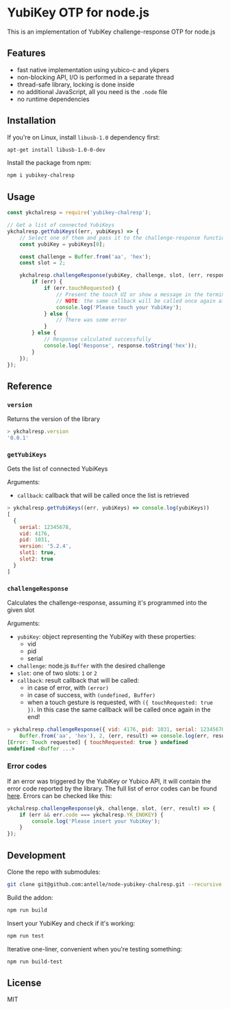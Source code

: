 # YubiKey OTP for node.js

This is an implementation of YubiKey challenge-response OTP for node.js

## Features

- fast native implementation using yubico-c and ykpers
- non-blocking API, I/O is performed in a separate thread
- thread-safe library, locking is done inside
- no additional JavaScript, all you need is the `.node` file
- no runtime dependencies

## Installation

If you're on Linux, install `libusb-1.0` dependency first:

```sh
apt-get install libusb-1.0-0-dev
```

Install the package from npm:

```sh
npm i yubikey-chalresp
```

## Usage

```javascript
const ykchalresp = require('yubikey-chalresp');

// Get a list of connected YubiKeys
ykchalresp.getYubiKeys((err, yubiKeys) => {
    // Select one of them and pass it to the challenge-response function
    const yubiKey = yubiKeys[0];

    const challenge = Buffer.from('aa', 'hex');
    const slot = 2;

    ykchalresp.challengeResponse(yubiKey, challenge, slot, (err, response) => {
        if (err) {
            if (err.touchRequested) {
                // Present the touch UI or show a message in the terminal
                // NOTE: the same callback will be called once again after it
                console.log('Please touch your YubiKey');
            } else {
                // There was some error
            }
        } else {
            // Response calculated successfully
            console.log('Response', response.toString('hex'));
        }
    });
});
```

## Reference

### `version`

Returns the version of the library

```javascript
> ykchalresp.version
'0.0.1'
```

### `getYubiKeys`

Gets the list of connected YubiKeys

Arguments:
- `callback`: callback that will be called once the list is retrieved

```javascript
> ykchalresp.getYubiKeys((err, yubiKeys) => console.log(yubiKeys))
[
  {
    serial: 12345678,
    vid: 4176,
    pid: 1031,
    version: '5.2.4',
    slot1: true,
    slot2: true
  }
]
```

### `challengeResponse`

Calculates the challenge-response, assuming it's programmed into the given slot

Arguments:
- `yubiKey`: object representing the YubiKey with these properties:
    - vid
    - pid
    - serial
- `challenge`: node.js `Buffer` with the desired challenge
- `slot`: one of two slots: `1` or `2`
- `callback`: result callback that will be called:
    - in case of error, with `(error)`
    - in case of success, with `(undefined, Buffer)`
    - when a touch gesture is requested, with `({ touchRequested: true })`.
        In this case the same callback will be called once again in the end!

```javascript
> ykchalresp.challengeResponse({ vid: 4176, pid: 1031, serial: 12345678 },
    Buffer.from('aa', 'hex'), 2, (err, result) => console.log(err, result))
[Error: Touch requested] { touchRequested: true } undefined
undefined <Buffer ...>
```

### Error codes

If an error was triggered by the YubiKey or Yubico API, it will contain the error code 
reported by the library. The full list of error codes can be found 
[here](src/addon.cpp#L25). Errors can be checked like this:

```javascript
ykchalresp.challengeResponse(yk, challenge, slot, (err, result) => {
    if (err && err.code === ykchalresp.YK_ENOKEY) {
        console.log('Please insert your YubiKey');
    }
});
```

## Development

Clone the repo with submodules:

```sh
git clone git@github.com:antelle/node-yubikey-chalresp.git --recursive
```

Build the addon:

```sh
npm run build
```

Insert your YubiKey and check if it's working:

```sh
npm run test
```

Iterative one-liner, convenient when you're testing something:

```sh
npm run build-test
```

## License

MIT
